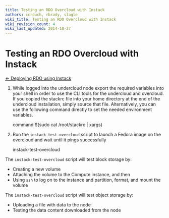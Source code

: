 ```yaml
---
title: Testing an RDO Overcloud with Instack
authors: ccrouch, rbrady, slagle
wiki_title: Testing an RDO Overcloud with Instack
wiki_revision_count: 4
wiki_last_updated: 2014-10-27
---
```


# Testing an RDO Overcloud with Instack

[← Deploying RDO using Instack](/install/deploying-rdo-using-instack/)

1. While logged into the undercloud node export the required variables into your shell in order to use the CLI tools for the undercloud and overcloud. If you copied the stackrc file into your home directory at the end of the undercloud installation, simply source that file. Alternatively, you can use the following command directly to set the needed environment variables.

      command $(sudo cat /root/stackrc | xargs)

2. Run the `instack-test-overcloud` script to launch a Fedora image on the overcloud and wait until it pings successfully

    instack-test-overcloud

The `instack-test-overcloud` script will test block storage by:

*   Creating a new volume
*   Attaching the volume to the Compute instance, and then
*   Using `ssh` to log on to the instance and partition, format, and mount the volume

The `instack-test-overcloud` script will test object storage by:

*   Uploading a file with data to the node
*   Testing the data content downloaded from the node
